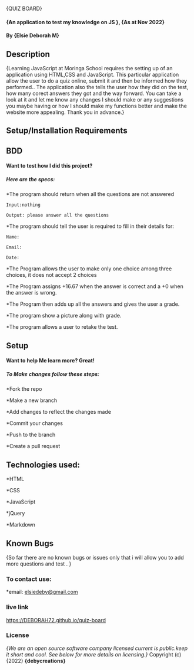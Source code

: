  {QUIZ BOARD}
#### {An application to test my knowledge on JS }, {As at Nov 2022}
#### By **{Elsie Deborah M}**
## Description
{Learning JavaScript at Moringa School requires the setting up of an application using HTML,CSS and JavaScript.
This particular application allow the user to do a quiz online, submit it and then be informed how they performed.. 
The application also the tells the user how they did on the test, how many corect answers they got and the way forward.
You can take a look at it and let me know any changes I should make or any suggestions you maybe having or how I should make my functions better and make the website more appealing. Thank you in advance.}
## Setup/Installation Requirements
## BDD
#### Want to test how I did this project?
##### Here are the specs:
*The program should return when all the questions are not answered

    Input:nothing

    Output: please answer all the questions

*The program should tell the user is required to fill in their details for:

    Name:
    
    Email:

    Date:

*The Program allows the user to make only one choice among three choices, it does not accept 2 choices

*The Program assigns +16.67 when the answer is correct and a +0 when the answer is wrong.
   
*The Program then adds up all the answers and gives the user a grade.

*The program show a picture along with grade. 

*The program allows a user to retake the test. 
 

## Setup
#### Want to help Me learn more? Great!
##### To Make changes follow these steps:
*Fork the repo

*Make a new branch

*Add changes to reflect the changes made

*Commit your changes

*Push to the branch

*Create a pull request

## Technologies used:

*HTML

*CSS

*JavaScript

*jQuery

*Markdown
## Known Bugs
{So far there are no known bugs or issues only that i will allow you to add more questions and test . }
### To contact use:

*email: elsiedeby@gmail.com
### live link 
https://DEBORAH72.github.io/quiz-board
### License
*{We are an open source software company licensed current is public.keep it short and cool.  See below for more details on licensing.}*
Copyright (c) {2022} **{debycreations}**